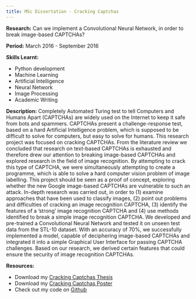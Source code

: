 ```yaml
---
title: MSc Dissertation - Cracking Captchas
---
```


<strong>Research:</strong> Can we implement a Convolutional Neural Network, in order to break image-based CAPTCHAs? 

<strong>Period:</strong> March 2016 - September 2016

<strong>Skills Learnt:</strong> 
* Python development 
* Machine Learning 
* Artificial Intelligence 
* Neural Network 
* Image Processing 
* Academic Writing


<strong>Description:</strong> Completely Automated Turing test to tell Computers and Humans Apart (CAPTCHAs) are widely used on the Internet to keep it safe from bots and spammers. CAPTCHAs present a challenge-response test, based on a hard Artificial Intelligence problem, which is supposed to be difficult to solve for computers, but easy to solve for humans. This research project was focused on cracking CAPTCHAs. From the literature review we concluded that research on text-based CAPTCHAs is exhausted and therefore drew our attention to breaking image-based CAPTCHAs and explored research in the field of image recognition. By attempting to crack this type of CAPTCHA, we were simultaneously attempting to create a programme, which is able to solve a hard computer vision problem of image labelling. This project should be seen as a proof of concept, exploring whether the new Google image-based CAPTCHAs are vulnerable to such an attack. In-depth research was carried out, in order to (1) examine approaches that have been used to classify images, (2) point out problems and difficulties of cracking an image recognition CAPTCHA, (3) identify the features of a ’strong’ image recognition CAPTCHA and (4) use methods identified to break a simple image recognition CAPTCHA. We developed and pre-trained a Convolutional Neural Network and tested it on unseen test data from the STL-10 dataset. With an accuracy of 70%, we successfully implemented a model, capable of deciphering image-based CAPTCHAs and integrated it into a simple Graphical User Interface for passing CAPTCHA challenges. Based on our research, we derived certain features that could ensure the security of image recognition CAPTCHAs.

<strong>Resources:</strong> 
<ul> 
<li> Download my <a href="assets/JenniferParak_Dissertation.pdf">Cracking Captchas Thesis</a> </li>
<li> Download my <a href="assets/JenniferParak_poster.pdf">Cracking Captchas Poster</a> </li>
<li> Check out my code on <a href="">Github</a> </li>
</ul>